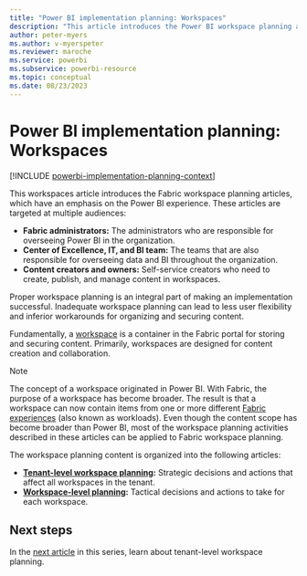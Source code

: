 ```yaml
---
title: "Power BI implementation planning: Workspaces"
description: "This article introduces the Power BI workspace planning articles."
author: peter-myers
ms.author: v-myerspeter
ms.reviewer: maroche
ms.service: powerbi
ms.subservice: powerbi-resource
ms.topic: conceptual
ms.date: 08/23/2023
---
```


# Power BI implementation planning: Workspaces

[!INCLUDE [powerbi-implementation-planning-context](includes/powerbi-implementation-planning-context.md)]

This workspaces article introduces the Fabric workspace planning articles, which have an emphasis on the Power BI experience. These articles are targeted at multiple audiences:

- **Fabric administrators:** The administrators who are responsible for overseeing Power BI in the organization.
- **Center of Excellence, IT, and BI team:** The teams that are also responsible for overseeing data and BI throughout the organization.
- **Content creators and owners:** Self-service creators who need to create, publish, and manage content in workspaces.

Proper workspace planning is an integral part of making an implementation successful. Inadequate workspace planning can lead to less user flexibility and inferior workarounds for organizing and securing content.

Fundamentally, a [workspace](/fabric/get-started/workspaces) is a container in the Fabric portal for storing and securing content. Primarily, workspaces are designed for content creation and collaboration.

> [!NOTE]
> The concept of a workspace originated in Power BI. With Fabric, the purpose of a workspace has become broader. The result is that a workspace can now contain items from one or more different [Fabric experiences](/fabric/get-started/fabric-terminology) (also known as workloads). Even though the content scope has become broader than Power BI, most of the workspace planning activities described in these articles can be applied to Fabric workspace planning.

The workspace planning content is organized into the following articles:

- **[Tenant-level workspace planning](powerbi-implementation-planning-workspaces-tenant-level-planning.md):** Strategic decisions and actions that affect all workspaces in the tenant.
- **[Workspace-level planning](powerbi-implementation-planning-workspaces-workspace-level-planning.md):** Tactical decisions and actions to take for each workspace.

## Next steps

In the [next article](powerbi-implementation-planning-workspaces-tenant-level-planning.md) in this series, learn about tenant-level workspace planning.
